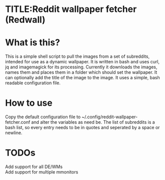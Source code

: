 # TITLE:Reddit wallpaper fetcher (Redwall)<br/>

# What is this?<br/>
This is a simple shell script to pull the images from a set of subreddits, intended for use as a dynamic wallpaper.
It is written in bash and uses curl, jq and imagemagick for its processing.
Currently it downloads the images, names them and places them in a folder which should set the wallpaper.
It can optionally add the title of the image to the image.
It uses a simple, bash readable configuration file.

# How to use<br/>
Copy the default configuration file to ~/.config/reddit-wallpaper-fetcher.conf and alter the variables as need be.
The list of subreddits is a bash list, so every entry needs to be in quotes and seperated by a space or newline.

# TODOs<br/>
Add support for all DE/WMs<br/>
Add support for multiple mmonitors

